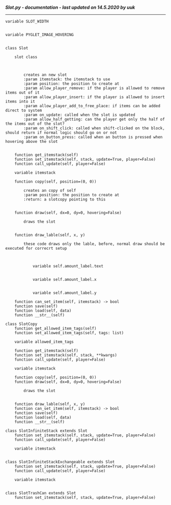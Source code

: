 ***Slot.py - documentation - last updated on 14.5.2020 by uuk***
___

    variable SLOT_WIDTH


    variable PYGLET_IMAGE_HOVERING


    class Slot
        
        slot class
        

            
            creates an new slot
            :param itemstack: the itemstack to use
            :param position: the position to create at
            :param allow_player_remove: if the player is allowed to remove items out of it
            :param allow_player_insert: if the player is allowed to insert items into it
            :param allow_player_add_to_free_place: if items can be added direct to system
            :param on_update: called when the slot is updated
            :param allow_half_getting: can the player get only the half of the items out of the slot?
            :param on_shift_click: called when shift-clicked on the block, should return if normal logic should go on or not
            :param on_button_press: called when an button is pressed when hovering above the slot
            

        function get_itemstack(self)
        function set_itemstack(self, stack, update=True, player=False)
        function call_update(self, player=False)

        variable itemstack

        function copy(self, position=(0, 0))
            
            creates an copy of self
            :param position: the position to create at
            :return: a slotcopy pointing to this
            

        function draw(self, dx=0, dy=0, hovering=False)
            
            draws the slot
            

        function draw_lable(self, x, y)
            
            these code draws only the lable, before, normal draw should be executed for correcrt setup
            


                variable self.amount_label.text


                variable self.amount_label.x


                variable self.amount_label.y

        function can_set_item(self, itemstack) -> bool
        function save(self)
        function load(self, data)
        function __str__(self)

    class SlotCopy
        function get_allowed_item_tags(self)
        function set_allowed_item_tags(self, tags: list)

        variable allowed_item_tags

        function get_itemstack(self)
        function set_itemstack(self, stack, **kwargs)
        function call_update(self, player=False)

        variable itemstack

        function copy(self, position=(0, 0))
        function draw(self, dx=0, dy=0, hovering=False)
            
            draws the slot
            

        function draw_lable(self, x, y)
        function can_set_item(self, itemstack) -> bool
        function save(self)
        function load(self, data)
        function __str__(self)

    class SlotInfiniteStack extends Slot
        function set_itemstack(self, stack, update=True, player=False)
        function call_update(self, player=False)

        variable itemstack


    class SlotInfiniteStackExchangeable extends Slot
        function set_itemstack(self, stack, update=True, player=False)
        function call_update(self, player=False)

        variable itemstack


    class SlotTrashCan extends Slot
        function set_itemstack(self, stack, update=True, player=False)